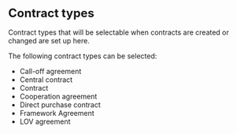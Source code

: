 <style> 
h1 { font-size:24px; } 
h2 { font-size:22px; } 
h3 { font-size:20px; } 
h4 { font-size:18px; } 
h5 { font-size:16px; }  
table th { font-size:14px !important; text-align:left !important; }
table td { font-size:14px !important; text-align:left !important; }
</style>

# Contract types

Contract types that will be selectable when contracts are created or changed are set up here.

The following contract types can be selected:
* Call-off agreement
* Central contract
* Contract
* Cooperation agreement
* Direct purchase contract
* Framework Agreement
* LOV agreement

